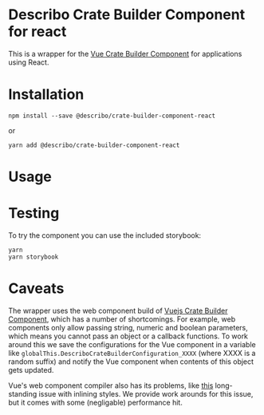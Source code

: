 # Describo Crate Builder Component for react

This is a wrapper for the [Vue Crate Builder Component](https://github.com/describo/crate-builder-component) for applications using React.

# Installation

```
npm install --save @describo/crate-builder-component-react
```

or

```
yarn add @describo/crate-builder-component-react
```

# Usage


# Testing

To try the component you can use the included storybook:

```
yarn
yarn storybook
```

# Caveats

The wrapper uses the web component build of [Vuejs Crate Builder Component](https://github.com/describo/crate-builder-component), which has a number of shortcomings. For example, web components only allow passing string, numeric and boolean parameters, which means you cannot pass an object or a callback functions. To work around this we save the configurations for the Vue component in a variable like `globalThis.DescriboCrateBuilderConfiguration_XXXX` (where XXXX is a random suffix) and notify the Vue component when contents of this object gets updated.

Vue's web component compiler also has its problems, like [this](https://github.com/vuejs/core/issues/4662) long-standing issue with inlining styles. We provide work arounds for this issue, but it comes with some (negligable) performance hit. 
